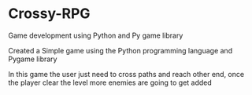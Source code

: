 # Crossy-RPG
Game development using Python and Py game library 

Created a Simple game using the Python programming language and Pygame library 

In this game the user just need to cross paths and reach other end, once the player clear the level more enemies are going to get added 
